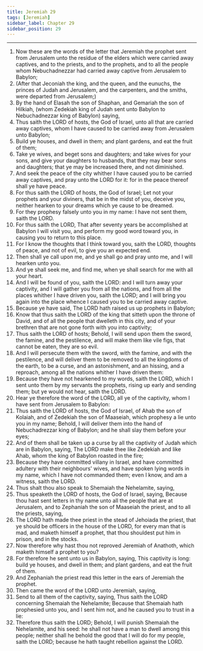 ```yaml
---
title: Jeremiah 29
tags: [Jeremiah]
sidebar_label: Chapter 29
sidebar_position: 29
---
```


---
1. Now these are the words of the letter that Jeremiah the prophet sent from Jerusalem unto the residue of the elders which were carried away captives, and to the priests, and to the prophets, and to all the people whom Nebuchadnezzar had carried away captive from Jerusalem to Babylon;
2. (After that Jeconiah the king, and the queen, and the eunuchs, the princes of Judah and Jerusalem, and the carpenters, and the smiths, were departed from Jerusalem;)
3. By the hand of Elasah the son of Shaphan, and Gemariah the son of Hilkiah, (whom Zedekiah king of Judah sent unto Babylon to Nebuchadnezzar king of Babylon) saying,
4. Thus saith the LORD of hosts, the God of Israel, unto all that are carried away captives, whom I have caused to be carried away from Jerusalem unto Babylon;
5. Build ye houses, and dwell in them; and plant gardens, and eat the fruit of them;
6. Take ye wives, and beget sons and daughters; and take wives for your sons, and give your daughters to husbands, that they may bear sons and daughters; that ye may be increased there, and not diminished.
7. And seek the peace of the city whither I have caused you to be carried away captives, and pray unto the LORD for it: for in the peace thereof shall ye have peace.
8. For thus saith the LORD of hosts, the God of Israel; Let not your prophets and your diviners, that be in the midst of you, deceive you, neither hearken to your dreams which ye cause to be dreamed.
9. For they prophesy falsely unto you in my name: I have not sent them, saith the LORD.
10. For thus saith the LORD, That after seventy years be accomplished at Babylon I will visit you, and perform my good word toward you, in causing you to return to this place.
11. For I know the thoughts that I think toward you, saith the LORD, thoughts of peace, and not of evil, to give you an expected end.
12. Then shall ye call upon me, and ye shall go and pray unto me, and I will hearken unto you.
13. And ye shall seek me, and find me, when ye shall search for me with all your heart.
14. And I will be found of you, saith the LORD: and I will turn away your captivity, and I will gather you from all the nations, and from all the places whither I have driven you, saith the LORD; and I will bring you again into the place whence I caused you to be carried away captive.
15. Because ye have said, The LORD hath raised us up prophets in Babylon;
16. Know that thus saith the LORD of the king that sitteth upon the throne of David, and of all the people that dwelleth in this city, and of your brethren that are not gone forth with you into captivity;
17. Thus saith the LORD of hosts; Behold, I will send upon them the sword, the famine, and the pestilence, and will make them like vile figs, that cannot be eaten, they are so evil.
18. And I will persecute them with the sword, with the famine, and with the pestilence, and will deliver them to be removed to all the kingdoms of the earth, to be a curse, and an astonishment, and an hissing, and a reproach, among all the nations whither I have driven them:
19. Because they have not hearkened to my words, saith the LORD, which I sent unto them by my servants the prophets, rising up early and sending them; but ye would not hear, saith the LORD.
20. Hear ye therefore the word of the LORD, all ye of the captivity, whom I have sent from Jerusalem to Babylon:
21. Thus saith the LORD of hosts, the God of Israel, of Ahab the son of Kolaiah, and of Zedekiah the son of Maaseiah, which prophesy a lie unto you in my name; Behold, I will deliver them into the hand of Nebuchadrezzar king of Babylon; and he shall slay them before your eyes;
22. And of them shall be taken up a curse by all the captivity of Judah which are in Babylon, saying, The LORD make thee like Zedekiah and like Ahab, whom the king of Babylon roasted in the fire;
23. Because they have committed villany in Israel, and have committed adultery with their neighbours' wives, and have spoken lying words in my name, which I have not commanded them; even I know, and am a witness, saith the LORD.
24. Thus shalt thou also speak to Shemaiah the Nehelamite, saying,
25. Thus speaketh the LORD of hosts, the God of Israel, saying, Because thou hast sent letters in thy name unto all the people that are at Jerusalem, and to Zephaniah the son of Maaseiah the priest, and to all the priests, saying,
26. The LORD hath made thee priest in the stead of Jehoiada the priest, that ye should be officers in the house of the LORD, for every man that is mad, and maketh himself a prophet, that thou shouldest put him in prison, and in the stocks.
27. Now therefore why hast thou not reproved Jeremiah of Anathoth, which maketh himself a prophet to you?
28. For therefore he sent unto us in Babylon, saying, This captivity is long: build ye houses, and dwell in them; and plant gardens, and eat the fruit of them.
29. And Zephaniah the priest read this letter in the ears of Jeremiah the prophet.
30. Then came the word of the LORD unto Jeremiah, saying,
31. Send to all them of the captivity, saying, Thus saith the LORD concerning Shemaiah the Nehelamite; Because that Shemaiah hath prophesied unto you, and I sent him not, and he caused you to trust in a lie:
32. Therefore thus saith the LORD; Behold, I will punish Shemaiah the Nehelamite, and his seed: he shall not have a man to dwell among this people; neither shall he behold the good that I will do for my people, saith the LORD; because he hath taught rebellion against the LORD.
